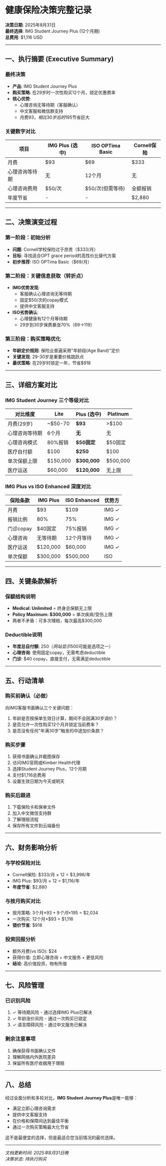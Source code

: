 # 健康保险决策完整记录
**决策日期**: 2025年8月31日  
**最终选择**: IMG Student Journey Plus (12个月期)  
**总费用**: $1,116 USD

---

## 一、执行摘要 (Executive Summary)

### 最终决策
- **产品**: IMG Student Journey Plus
- **购买策略**: 在29岁时一次性购买12个月，锁定优惠费率
- **核心优势**: 
  - 心理咨询无等待期（客服确认）
  - 中文客服和微信群支持
  - 月费$93，相比30岁后的$195节省巨大

### 关键数字对比
| 项目 | IMG Plus (选中) | ISO OPTima Basic | Cornell保险 |
|------|-----------------|------------------|-------------|
| 月费 | $93 | $69 | $333 |
| 心理咨询等待期 | 无 | 12个月 | 无 |
| 心理咨询费用 | $50/次 | $50/次(但需等待) | 全额报销 |
| 年度节省 | - | - | $2,880 |

---

## 二、决策演变过程

### 第一阶段：初始分析
- **问题**: Cornell学校保险过于昂贵（$333/月）
- **目标**: 寻找适合OPT grace period的高性价比替代方案
- **初步推荐**: ISO OPTima Basic（$69/月）

### 第二阶段：关键信息获取（转折点）
- **IMG优势发现**: 
  - 客服确认心理咨询无等待期
  - 固定$50/次的copay模式
  - 提供中文客服支持
- **ISO劣势确认**:
  - 心理健康有12个月等待期
  - 29岁到30岁保费暴涨70%（$69→$119）

### 第三阶段：购买策略优化
- **年龄定价规则**: 保险业普遍采用"年龄段(Age Band)"定价
- **关键发现**: 29-30岁是重要价格跳跃点
- **最优策略**: 在29岁时锁定一年，节省$918

---

## 三、详细方案对比

### IMG Student Journey 三个等级对比

| 对比维度 | Lite | **Plus** (选中) | Platinum |
|----------|------|----------------|----------|
| 月费(29岁) | ~$50-70 | **$93** | >$100 |
| 心理咨询等待期 | 6个月 | **无** | 无 |
| 心理咨询模式 | 80%报销 | **$50固定** | $50固定 |
| 医疗自付额 | $100 | **$250** | $100 |
| 单次保额上限 | $150,000 | **$300,000** | $500,000 |
| 医疗运送 | $60,000 | **$120,000** | 无上限 |

### IMG Plus vs ISO Enhanced 深度对比

| 保险条款 | IMG Plus | ISO Enhanced | 优势方 |
|----------|----------|--------------|--------|
| 月费 | $93 | $109 | IMG ✓ |
| 报销比例 | 80% | 75% | IMG ✓ |
| 门诊copay | $40固定 | 75%报销 | IMG ✓ |
| 心理咨询 | 无等待期 | 12个月等待 | IMG ✓ |
| 医疗运送 | $120,000 | $60,000 | IMG ✓ |
| 单次保额 | $300,000 | $500,000 | ISO |

---

## 四、关键条款解析

### 保额结构说明
- **Medical: Unlimited** = 终身总保额无上限
- **Policy Maximum: $300,000** = 单次疾病/受伤上限
- 两者不矛盾：可多次理赔，每次最高$300,000

### Deductible说明
- **年度总自付额**: $250（网站显示$500可能是选项之一）
- **心理咨询**: 使用固定copay，无需考虑deductible
- **门诊**: $40 copay，直接支付，无需满足deductible

---

## 五、行动清单

### 购买前确认（必做）
向IMG客服书面确认三个关键问题：
1. 年龄是否按保单生效日计算，期间不会因满30岁调价？
2. 是否允许一次性购买12个月并锁定当前费率？
3. 是否没有任何"年满30岁"触发的中途加价条款？

### 购买步骤
1. 获得书面确认并截图保存
2. 访问IMG官网或Kimber Health代理
3. 选择Student Journey Plus，12个月期
4. 支付$1,116总费用
5. 设置生效日期为今天或明天

### 购买后跟进
1. 下载保险卡和保单文件
2. 加入中文微信支持群
3. 了解理赔流程
4. 保存所有文件到云端备份

---

## 六、财务影响分析

### 与学校保险对比
- Cornell保险: $333/月 × 12 = $3,996/年
- IMG Plus: $93/月 × 12 = $1,116/年
- **年度节省**: $2,880

### 与按月购买对比
- 按月策略: 3个月×$93 + 9个月×$195 = $2,034
- 一次购买: 12个月×$93 = $1,116
- **锁价节省**: $918

### 投资回报分析
- 额外月费(vs ISO): $24
- 获得价值: 立即心理咨询 + 中文服务 + 更低风险
- **结论**: 高价值投资，物有所值

---

## 七、风险管理

### 已识别风险
1. ✓ 等待期风险 - 通过选择IMG Plus已解决
2. ✓ 年龄涨价风险 - 通过一次购买已锁定
3. ✓ 语言障碍风险 - 通过中文服务已解决

### 剩余注意事项
1. 确保获得书面确认文件
2. 理解网络内外医院差异
3. 保留所有医疗收据用于理赔

---

## 八、总结

经过全面分析和多轮对比，**IMG Student Journey Plus**是唯一能够：
- 满足立即心理咨询需求
- 提供中文客服支持
- 在价格和保障间达到最佳平衡
- 通过一次购买策略最大化节省

这不是最便宜的选择，但是最适合您当前情况的最优选择。

---

*文档更新时间: 2025年8月31日晚*  
*决策状态: 待执行购买*